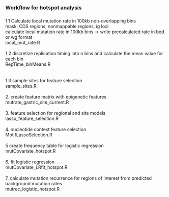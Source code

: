 ###
### Workflow for hotspot analysis
###
1.1 Calculate local mutation rate in 100kb non-overlapping bins<br />
	mask: CDS regions, nonmappable regions, ig loci<br />
	calculate local mutation rate in 100kb bins -> write precalculated rate in bed or wg format<br />
local_mut_rate.R<br /><br />
1.2 discretize replication timing into n bins and calculate the mean value for each bin<br />
RepTime_binMeans.R<br /><br />	
1.3 sample sites for feature selection<br />
sample_sites.R<br /><br />
2. create feature matrix with epigenetic features<br />
mutrate_gastric_site_current.R<br /><br />
3. feature selection for regional and site models<br />
lasso_feature_selection.R<br /><br />
4. nucleotide context feature selection<br />
MotifLassoSelection.R<br /><br />
5 create frequency table for logistic regression<br />
mutCovariate_hotspot.R<br /><br />
6. fit logistic regression<br />
mutCovariate_LRfit_hotspot.R<br /><br />
7. calculate mutation recurrence for regions of interest from predicted background mutation rates<br />
mutrec_logistic_hotspot.R<br /><br />
